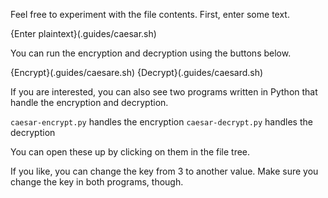 Feel free to experiment with the file contents. First, enter some text.

{Enter plaintext}(.guides/caesar.sh)

You can run the encryption and decryption using the buttons below.

{Encrypt}(.guides/caesare.sh)
{Decrypt}(.guides/caesard.sh)

If you are interested, you can also see two programs written in Python that handle the encryption and decryption.

`caesar-encrypt.py` handles the encryption
`caesar-decrypt.py` handles the decryption

You can open these up by clicking on them in the file tree.

If you like, you can change the key from 3 to another value. Make sure you change the key in both programs, though.